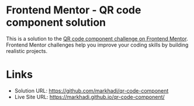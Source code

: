 # Frontend Mentor - QR code component solution

This is a solution to the [QR code component challenge on Frontend Mentor](https://www.frontendmentor.io/challenges/qr-code-component-iux_sIO_H). Frontend Mentor challenges help you improve your coding skills by building realistic projects. 

# Links

- Solution URL: https://github.com/markhadi/qr-code-component
- Live Site URL: https://markhadi.github.io/qr-code-component/
